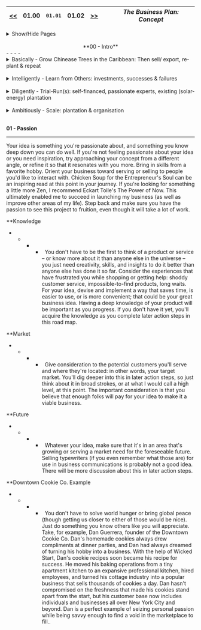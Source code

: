 
 <a href="https://github.com/pvrgreeninternational/Paulownia-Planters-Guide--Caribbean/blob/master/BusinessPlan/01.00--Index.md"> << </a> | 01.00 | `01.01` | 01.02 | <a href="https://github.com/pvrgreeninternational/Paulownia-Planters-Guide--Caribbean/blob/master/BusinessPlan/01.02--Market-Need.md"> >> </a> | |  _The Business Plan: Concept_
 :-------: | :-------: | :-------: | :-------: | :-------: | :-------: | :-------:
 <details>
 <summary> Show/Hide Pages </summary>
 
<p>   
            
Page Number | 01 | 02 | 03 | 04 | 05 
 ----------------: | :----------------: | :----------------: | :----------------: | :----------------: | :----------------: 
*Page Name* | [Concept](https://github.com/pvrgreeninternational/Paulownia-Planters-Guide--Caribbean/blob/master/BusinessPlan/01.01-Business-Concept.md) | [Market Need](https://github.com/pvrgreeninternational/Paulownia-Planters-Guide--Caribbean/blob/master/BusinessPlan/01.02-The-Market-Need.md)  | [Solution](https://github.com/pvrgreeninternational/Paulownia-Planters-Guide--Caribbean/blob/master/BusinessPlan/01.03-The-Solution.md) | [Business Model](https://github.com/pvrgreeninternational/Paulownia-Planters-Guide--Caribbean/blob/master/BusinessPlan/01.04-The-Business-Model.md) | [Value Propersition](https://github.com/pvrgreeninternational/Paulownia-Planters-Guide--Caribbean/blob/master/BusinessPlan/01.05-The-Value-Propersition.md)
----------------- | ------------------ | ------------------ | ------------------ | ------------------ | ------------------ 
######
</p>

</details>
</br>

<center>**00 - Intro**</center>
- - - -

<details>
           <summary>Basically - Grow Chinease Trees in the Caribbean:  Then sell/ export, re-plant & repeat</summary>
           <p>            
                  
1. ten year minimum commitment with medium risks & high returns
2. forestry tenancy: right of access ‘easement’ entry on the lands title

</p>
</details> 
</br>
<details>
           <summary>Intelligently - Learn from Others: investments, successes & failures</summary>
           <p>
                      
1. call this what it evidently is: a 21st century gold rush opportunity
2. forget employment model and Work Visa’s etc
3. administer it as a DAO (Decentralised Autonomous Organisation)
4. adopt AirBnB type ‘Experience’;
   1. participants pay to participate: they learn, socialise and etc
   2. valuable/ Accepted contributions, remunerated with Tree Coins
   3. flow of value from ‘planters’? vs projected yield = Tree Coin Exchange Rate
   4. visiting ‘planters’ will have restricted access, remote /online ‘planters’ will have unlimited access  
5. open Source: public research & resource library/  full transparency (using GitHub)
6. collectively pioneer a public ‘best practice - growers guide’ and Centre of Excellence (structure the information: wiki, forum, forms, contacts, R&D findings, real-time data – market prices, commodity trade LOT, NCNDA Templates etc)

</p>
         </details>     
</br>
<details>
           <summary>Diligently - Trial-Run(s): self-financed, passionate experts, existing (solar-energy) plantation</summary>
           <p>
                      
1. self-finance (seed) pilot: reduces initial risk prior to presenting initial investors
   1. incorporate existing Green-Energy (solar) Plantation
   2. assemble on-site team of experts
   3. invite online contributors (remunerate with Tree Coins)
2. traditional shareholder approach ditched (closed/ controlling etc);
   1. adopt digital ‘Tree’ Coins/tokens
   2. forest wallet mobile app 
   3. ICO/ Etherium-based blockchain & smart contract
3. tech: IoT sensors, hydroponics, solar energy, drones etc – all data feeds to website

</p>
         </details>     
</br>
<details>
           <summary>Ambitiously - Scale: plantation & organisation</summary>
           <p>
                      
1. one 33-hector (30,000 Tree) plantation = $1.5m Funding
2. two plantations = (lessons learnt from a.)  = $2.5m investment
3. four plantations = (+lessons learnt from a.+b.)  = $4m investment
4. eight plantations = (repeat c. x4 more) = $6m investment
                
</p>
  
   </details>
</br>


**01 - Passion**
- - - -
Your idea is something you're passionate about, and something you know deep down you can do well. If you're not feeling passionate about your idea or you need inspiration, try approaching your concept from a different angle, or refine it so that it resonates with you more. Bring in skills from a favorite hobby. Orient your business toward serving or selling to people you'd like to interact with. Chicken Soup for the Entrepreneur's Soul can be an inspiring read at this point in your journey. If you're looking for something a little more Zen, I recommend Eckart Tolle's The Power of Now. This ultimately enabled me to succeed in launching my business (as well as improve other areas of my life). Step back and make sure you have the passion to see this project to fruition, even though it will take a lot of work.

**Knowledge
- - - -   
You don't have to be the first to think of a product or service – or know more about it than anyone else in the universe – you just need creativity, skills, and insights to do it better than anyone else has done it so far. Consider the experiences that have frustrated you while shopping or getting help: shoddy customer service, impossible-to-find products, long waits. For your idea, devise and implement a way that saves time, is easier to use, or is more convenient; that could be your great business idea. Having a deep knowledge of your product will be important as you progress. If you don't have it yet, you'll acquire the knowledge as you complete later action steps in this road map.

**Market
- - - -   
Give consideration to the potential customers you'll serve and where they're located: in other words, your target market. You'll dig deeper into this in later action steps, so just think about it in broad strokes, or at what I would call a high level, at this point. The important consideration is that you believe that enough folks will pay for your idea to make it a viable business.

**Future
- - - -   
Whatever your idea, make sure that it's in an area that's growing or serving a market need for the foreseeable future. Selling typewriters (if you even remember what those are) for use in business communications is probably not a good idea. There will be more discussion about this in later action steps.
 
**Downtown Cookie Co. Example
- - - -   
You don't have to solve world hunger or bring global peace (though getting us closer to either of those would be nice). Just do something you know others like you will appreciate. Take, for example, Dan Guerrera, founder of the Downtown Cookie Co. Dan's homemade cookies always drew compliments at dinner parties, and Dan had always dreamed of turning his hobby into a business. With the help of Wicked Start, Dan's cookie recipes soon became his recipe for success. He moved his baking operations from a tiny apartment kitchen to an expansive professional kitchen, hired employees, and turned his cottage industry into a popular business that sells thousands of cookies a day. Dan hasn't compromised on the freshness that made his cookies stand apart from the start, but his customer base now includes individuals and businesses all over New York City and beyond. Dan is a perfect example of seizing personal passion while being savvy enough to find a void in the marketplace to fill..
